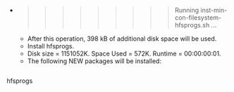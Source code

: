* >>>>>>>>> Running inst-min-con-filesystem-hfsprogs.sh ...
  * After this operation, 398 kB of additional disk space will be used.
  * Install hfsprogs.
  * Disk size = 1151052K. Space Used = 572K. Runtime = 00:00:00:01.
  * The following NEW packages will be installed:
  ```bash
hfsprogs
  ```
